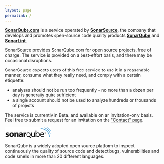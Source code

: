 ```yaml
---
layout: page
permalink: /
---
```


**[SonarQube.com](https://sonarqube.com)** is a service operated by **[SonarSource](http://www.sonarsource.com)**, the company that develops and promotes open-source code quality products **[SonarQube](http://www.sonarqube.org)** and **[SonarLint](http://www.sonarlint.org)**.

SonarSource provides SonarQube.com for open source projects, free of charge. The service is provided on a best-effort basis, and there may be occasional disruptions.

SonarSource expects users of this free service to use it in a reasonable manner, consume what they really need, and comply with a certain etiquette:

- analyses should not be run too frequently - no more than a dozen per day is generally quite sufficient
- a single account should not be used to analyze hundreds or thousands of projects

The service is currently in Beta, and available on an invitation-only basis. Feel free to submit a request for an invitation on the ["Contact" page](/contact/).


![SonarQube](/images/sonar.png)

SonarQube is a widely adopted open source platform to inspect continuously the
quality of source code and detect bugs, vulnerabilities and code smells in more
than 20 different languages.
